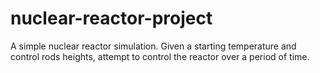 # nuclear-reactor-project
A simple nuclear reactor simulation. 
Given a starting temperature and control rods heights, attempt to control the reactor over a period of time.
